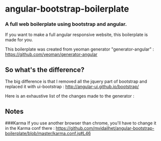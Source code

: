 angular-bootstrap-boilerplate
=============================

### A full web boilerplate using bootstrap and angular.

If you want to make a full angular responsive website, this boilerplate is made for you.

This boilerplate was created from yeoman generator "generator-angular" : https://github.com/yeoman/generator-angular

## So what's the difference?
The big difference is that I removed all the jquery part of bootstrap and replaced it with ui-bootstrap : http://angular-ui.github.io/bootstrap/

Here is an exhaustive list of the changes made to the generator :


## Notes

###Karma
If you use another browser than chrome, you'll have to change it in the Karma conf there : https://github.com/mvidailhet/angular-bootstrap-boilerplate/blob/master/karma.conf.js#L46



